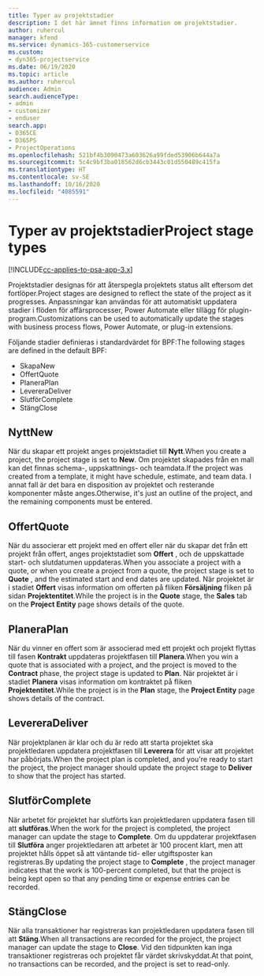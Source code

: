 ```yaml
---
title: Typer av projektstadier
description: I det här ämnet finns information om projektstadier.
author: ruhercul
manager: kfend
ms.service: dynamics-365-customerservice
ms.custom:
- dyn365-projectservice
ms.date: 06/19/2020
ms.topic: article
ms.author: ruhercul
audience: Admin
search.audienceType:
- admin
- customizer
- enduser
search.app:
- D365CE
- D365PS
- ProjectOperations
ms.openlocfilehash: 521bf4b3090473a603626a99fded53906b644a7a
ms.sourcegitcommit: 5c4c9bf3ba018562d6cb3443c01d550489c415fa
ms.translationtype: HT
ms.contentlocale: sv-SE
ms.lasthandoff: 10/16/2020
ms.locfileid: "4085591"
---
```

# <a name="project-stage-types"></a><span data-ttu-id="eb7ae-103">Typer av projektstadier</span><span class="sxs-lookup"><span data-stu-id="eb7ae-103">Project stage types</span></span> 

[!INCLUDE[cc-applies-to-psa-app-3.x](../includes/cc-applies-to-psa-app-3x.md)]

<span data-ttu-id="eb7ae-104">Projektstadier designas för att återspegla projektets status allt eftersom det fortlöper.</span><span class="sxs-lookup"><span data-stu-id="eb7ae-104">Project stages are designed to reflect the state of the project as it progresses.</span></span> <span data-ttu-id="eb7ae-105">Anpassningar kan användas för att automatiskt uppdatera stadier i flöden för affärsprocesser, Power Automate eller tillägg för plugin-program.</span><span class="sxs-lookup"><span data-stu-id="eb7ae-105">Customizations can be used to automatically update the stages with business process flows, Power Automate, or plug-in extensions.</span></span>

<span data-ttu-id="eb7ae-106">Följande stadier definieras i standardvärdet för BPF:</span><span class="sxs-lookup"><span data-stu-id="eb7ae-106">The following stages are defined in the default BPF:</span></span>

- <span data-ttu-id="eb7ae-107">Skapa</span><span class="sxs-lookup"><span data-stu-id="eb7ae-107">New</span></span>
- <span data-ttu-id="eb7ae-108">Offert</span><span class="sxs-lookup"><span data-stu-id="eb7ae-108">Quote</span></span>
- <span data-ttu-id="eb7ae-109">Planera</span><span class="sxs-lookup"><span data-stu-id="eb7ae-109">Plan</span></span>
- <span data-ttu-id="eb7ae-110">Leverera</span><span class="sxs-lookup"><span data-stu-id="eb7ae-110">Deliver</span></span>
- <span data-ttu-id="eb7ae-111">Slutför</span><span class="sxs-lookup"><span data-stu-id="eb7ae-111">Complete</span></span>
- <span data-ttu-id="eb7ae-112">Stäng</span><span class="sxs-lookup"><span data-stu-id="eb7ae-112">Close</span></span> 

## <a name="new"></a><span data-ttu-id="eb7ae-113">Nytt</span><span class="sxs-lookup"><span data-stu-id="eb7ae-113">New</span></span>

<span data-ttu-id="eb7ae-114">När du skapar ett projekt anges projektstadiet till **Nytt**.</span><span class="sxs-lookup"><span data-stu-id="eb7ae-114">When you create a project, the project stage is set to **New**.</span></span> <span data-ttu-id="eb7ae-115">Om projektet skapades från en mall kan det finnas schema-, uppskattnings- och teamdata.</span><span class="sxs-lookup"><span data-stu-id="eb7ae-115">If the project was created from a template, it might have schedule, estimate, and team data.</span></span> <span data-ttu-id="eb7ae-116">I annat fall är det bara en disposition av projektet och resterande komponenter måste anges.</span><span class="sxs-lookup"><span data-stu-id="eb7ae-116">Otherwise, it's just an outline of the project, and the remaining components must be entered.</span></span>

## <a name="quote"></a><span data-ttu-id="eb7ae-117">Offert</span><span class="sxs-lookup"><span data-stu-id="eb7ae-117">Quote</span></span>

<span data-ttu-id="eb7ae-118">När du associerar ett projekt med en offert eller när du skapar det från ett projekt från offert, anges projektstadiet som **Offert** , och de uppskattade start- och slutdatumen uppdateras.</span><span class="sxs-lookup"><span data-stu-id="eb7ae-118">When you associate a project with a quote, or when you create a project from a quote, the project stage is set to **Quote** , and the estimated start and end dates are updated.</span></span> <span data-ttu-id="eb7ae-119">När projektet är i stadiet **Offert** visas information om offerten på fliken **Försäljning** fliken på sidan **Projektentitet**.</span><span class="sxs-lookup"><span data-stu-id="eb7ae-119">While the project is in the **Quote** stage, the **Sales** tab on the **Project Entity** page shows details of the quote.</span></span>

## <a name="plan"></a><span data-ttu-id="eb7ae-120">Planera</span><span class="sxs-lookup"><span data-stu-id="eb7ae-120">Plan</span></span>

<span data-ttu-id="eb7ae-121">När du vinner en offert som är associerad med ett projekt och projekt flyttas till fasen **Kontrakt** uppdateras projektfasen till **Planera**.</span><span class="sxs-lookup"><span data-stu-id="eb7ae-121">When you win a quote that is associated with a project, and the project is moved to the **Contract** phase, the project stage is updated to **Plan**.</span></span> <span data-ttu-id="eb7ae-122">När projektet är i stadiet **Planera** visas information om kontraktet på fliken **Projektentitet**.</span><span class="sxs-lookup"><span data-stu-id="eb7ae-122">While the project is in the **Plan** stage, the **Project Entity** page shows details of the contract.</span></span>

## <a name="deliver"></a><span data-ttu-id="eb7ae-123">Leverera</span><span class="sxs-lookup"><span data-stu-id="eb7ae-123">Deliver</span></span>

<span data-ttu-id="eb7ae-124">När projektplanen är klar och du är redo att starta projektet ska projektledaren uppdatera projektfasen till **Leverera** för att visar att projektet har påbörjats.</span><span class="sxs-lookup"><span data-stu-id="eb7ae-124">When the project plan is completed, and you're ready to start the project, the project manager should update the project stage to **Deliver** to show that the project has started.</span></span>

## <a name="complete"></a><span data-ttu-id="eb7ae-125">Slutför</span><span class="sxs-lookup"><span data-stu-id="eb7ae-125">Complete</span></span> 

<span data-ttu-id="eb7ae-126">När arbetet för projektet har slutförts kan projektledaren uppdatera fasen till att **slutföras**.</span><span class="sxs-lookup"><span data-stu-id="eb7ae-126">When the work for the project is completed, the project manager can update the stage to **Complete**.</span></span> <span data-ttu-id="eb7ae-127">Om du uppdaterar projektfasen till **Slutföra** anger projektledaren att arbetet är 100 procent klart, men att projektet hålls öppet så att väntande tid- eller utgiftsposter kan registreras.</span><span class="sxs-lookup"><span data-stu-id="eb7ae-127">By updating the project stage to **Complete** , the project manager indicates that the work is 100-percent completed, but that the project is being kept open so that any pending time or expense entries can be recorded.</span></span>

## <a name="close"></a><span data-ttu-id="eb7ae-128">Stäng</span><span class="sxs-lookup"><span data-stu-id="eb7ae-128">Close</span></span>

<span data-ttu-id="eb7ae-129">När alla transaktioner har registreras kan projektledaren uppdatera fasen till att **Stäng**.</span><span class="sxs-lookup"><span data-stu-id="eb7ae-129">When all transactions are recorded for the project, the project manager can update the stage to **Close**.</span></span> <span data-ttu-id="eb7ae-130">Vid den tidpunkten kan inga transaktioner registreras och projektet får värdet skrivskyddat.</span><span class="sxs-lookup"><span data-stu-id="eb7ae-130">At that point, no transactions can be recorded, and the project is set to read-only.</span></span>
